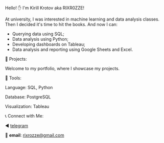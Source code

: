 Hello! :raised_hand: 
I'm Kirill Krotov aka RIXR0ZZE!

At university, I was interested in machine learning and data analysis classes. Then I decided it's time to hit the books.
And now I can:
- Querying data using SQL;
- Data analysis using Python;
- Developing dashboards on Tableau;
- Data analysis and reporting using Google Sheets and Excel.

:ledger: Projects:

Welcome to my portfolio, where I showcase my projects.

:hammer: Tools:

Language: SQL, Python

Database: PostgreSQL

Visualization: Tableau

:telephone_receiver: Connect with Me:

:arrow_backward: [telegram](https://t.me/rixrozze)

:email: **email**: rixrozze@gmail.com
